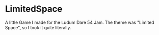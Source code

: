 # LimitedSpace
 A little Game I made for the Ludum Dare 54 Jam. The theme was "Limited Space", so I took it quite literally.
